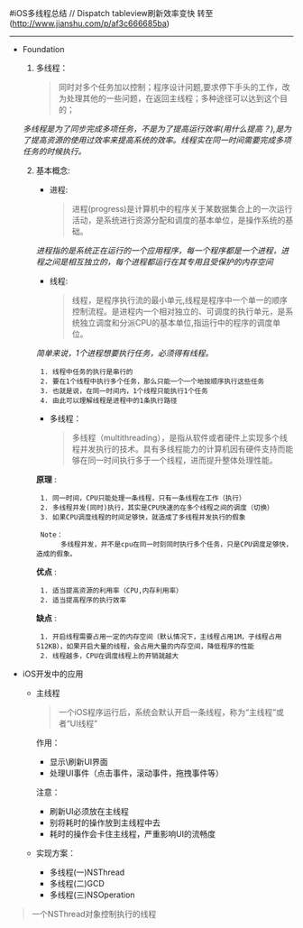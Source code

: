 #iOS多线程总结 // Dispatch tableview刷新效率变快
转至(http://www.jianshu.com/p/af3c666685ba)

***
 * Foundation
	1. 多线程：
		> 同时对多个任务加以控制；程序设计问题,要求停下手头的工作，改为处理其他的一些问题，在返回主线程；多种途径可以达到这个目的；	

	 *多线程是为了同步完成多项任务，不是为了提高运行效率(用什么提高？),是为了提高资源的使用过效率来提高系统的效率。线程实在同一时间需要完成多项任务的时候执行。*
	 
	2. 基本概念:
		* 进程:
		
			> 进程(progress)是计算机中的程序关于某数据集合上的一次运行活动，是系统进行资源分配和调度的基本单位，是操作系统的基础。

		*进程指的是系统正在运行的一个应用程序，每一个程序都是一个进程，进程之间是相互独立的，每个进程都运行在其专用且受保护的内存空间*
		
		* 线程: 
			
			> 线程，是程序执行流的最小单元,线程是程序中一个单一的顺序控制流程。是进程内一个相对独立的、可调度的执行单元，是系统独立调度和分派CPU的基本单位,指运行中的程序的调度单位。

		*简单来说，1个进程想要执行任务，必须得有线程。*
		
			1. 线程中任务的执行是串行的
			2. 要在1个线程中执行多个任务，那么只能一个一个地按顺序执行这些任务
			3. 也就是说，在同一时间内，1个线程只能执行1个任务
			4. 由此可以理解线程是进程中的1条执行路径
		
		* 多线程：
		
			> 多线程（multithreading），是指从软件或者硬件上实现多个线程并发执行的技术。具有多线程能力的计算机因有硬件支持而能够在同一时间执行多于一个线程，进而提升整体处理性能。

		**原理** :
		
		 	1. 同一时间，CPU只能处理一条线程，只有一条线程在工作（执行）
		 	2. 多线程并发(同时)执行，其实是CPU快速的在多个线程之间的调度（切换）
		 	3. 如果CPU调度线程的时间足够快，就造成了多线程并发执行的假象
		 	
		 	Note：
				 多线程并发，并不是cpu在同一时刻同时执行多个任务，只是CPU调度足够快，造成的假象。 
		 	
		 **优点** :
		 
		 	1. 适当提高资源的利用率（CPU,内存利用率）
		 	2. 适当提高程序的执行效率
		 	
		 **缺点** :
		 
		 	1. 开启线程需要占用一定的内存空间（默认情况下，主线程占用1M，子线程占用512KB），如果开启大量的线程，会占用大量的内存空间，降低程序的性能
		 	2. 线程越多，CPU在调度线程上的开销就越大


* iOS开发中的应用
	- 主线程
	
		> 一个iOS程序运行后，系统会默认开启一条线程，称为“主线程”或者“UI线程”

		作用：
		
		* 显示\刷新UI界面
		* 处理UI事件（点击事件，滚动事件，拖拽事件等）
		
		注意：
	
		* 刷新UI必须放在主线程
		* 别将耗时的操作放到主线程中去
		* 耗时的操作会卡住主线程，严重影响UI的流畅度
	
	- 实现方案：
		* 多线程(一)NSThread
		* 多线程(二)GCD
		* 多线程(三)NSOperation



> 一个NSThread对象控制执行的线程
